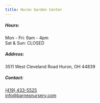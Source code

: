 ```yaml
---
title: Huron Garden Center
---
```

##### Hours:

Mon - Fri: 9am - 4pm\
Sat & Sun: CLOSED

##### Address:

3511 West Cleveland Road Huron, OH 44839

##### Contact:

[(419) 433-5525](tel:419-433-5525)\
[info@barnesnursery.com](mailto:info@barnesnursery.com)